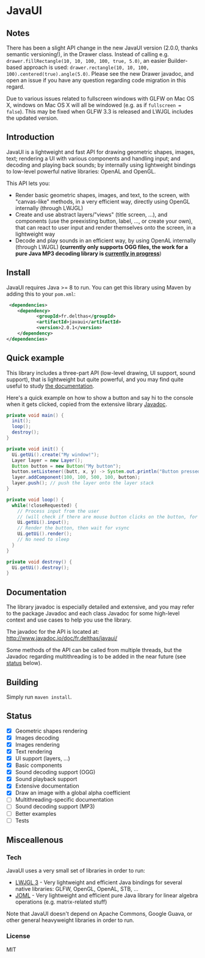 # JavaUI

## Notes
There has been a slight API change in the new JavaUI version (2.0.0, thanks semantic versioning!), in the Drawer class. Instead of calling e.g. ```drawer.fillRectangle(10, 10, 100, 100, true, 5.0)```, an easier Builder-based approach is used: ```drawer.rectangle(10, 10, 100, 100).centered(true).angle(5.0)```. Please see the new Drawer javadoc, and open an issue if you have any question regarding code migration in this regard.

Due to various issues related to fullscreen windows with GLFW on Mac OS X, windows on Mac OS X will all be windowed (e.g. as if ```fullscreen = false```). This may be fixed when GLFW 3.3 is released and LWJGL includes the updated version.

## Introduction

JavaUI is a lightweight and fast API for drawing geometric shapes, images, text; rendering a UI with various components and handling input; and decoding and playing back sounds; by internally using lightweight bindings to low-level powerful native libraries: OpenAL and OpenGL.

This API lets you:
- Render basic geometric shapes, images, and text, to the screen, with "canvas-like" methods, in a very efficient way, directly using OpenGL internally (through LWJGL)
- Create and use abstract layers/"views" (title screen, ...), and components (use the preexisting button, label, ..., or create your own), that can react to user input and render themselves onto the screen, in a lightweight way 
- Decode and play sounds in an efficient way, by using OpenAL internally (through LWJGL) **(currently only supports OGG files, the work for a pure Java MP3 decoding library is [currently in progress](https://github.com/Delthas/JavaMP3)**)

## Install

JavaUI requires Java >= 8 to run. You can get this library using Maven by adding this to your ```pom.xml```:

```xml
 <dependencies>
    <dependency>       
           <groupId>fr.delthas</groupId>
           <artifactId>javaui</artifactId>
           <version>2.0.1</version>
    </dependency>
</dependencies>
```


## Quick example

This library includes a three-part API (low-level drawing, UI support, sound support), that is lightweight but quite powerful, and you may find quite useful to study [the documentation](#documentation).

Here's a quick example on how to show a button and say hi to the console when it gets clicked, copied from the extensive library [Javadoc](http://www.javadoc.io/doc/fr.delthas/javaui/).

```java
private void main() {
  init();
  loop();
  destroy();
}

private void init() {
  Ui.getUi().create("My window!");
  Layer layer = new Layer();
  Button button = new Button("My button");
  button.setListener((butt, x, y) -> System.out.println("Button pressed! Hi!"));
  layer.addComponent(100, 100, 500, 100, button);
  layer.push(); // push the layer onto the layer stack
}

private void loop() {
  while(!closeRequested) {
    // Process input from the user 
    // (will check if there are mouse button clicks on the button, for exemple)
    Ui.getUi().input();
    // Render the button, then wait for vsync
    Ui.getUi().render();
    // No need to sleep
  }
}

private void destroy() {
  Ui.getUi().destroy();
}
```

## Documentation

The library javadoc is especially detailed and extensive, and you may refer to the package Javadoc and each class Javadoc for some high-level context and use cases to help you use the library.

The javadoc for the API is located at: http://www.javadoc.io/doc/fr.delthas/javaui/

Some methods of the API can be called from multiple threads, but the Javadoc regarding multithreading is to be added in the near future (see [status](#status) below).

## Building

Simply run ```maven install```.


## Status

- [X] Geometric shapes rendering
- [X] Images decoding
- [X] Images rendering
- [X] Text rendering
- [X] UI support (layers, ...)
- [X] Basic components
- [X] Sound decoding support (OGG)
- [X] Sound playback support
- [X] Extensive documentation
- [X] Draw an image with a global alpha coefficient
- [ ] Multithreading-specific documentation
- [ ] Sound decoding support (MP3)
- [ ] Better examples
- [ ] Tests

## Misceallenous

### Tech

JavaUI uses a very small set of libraries in order to run:
- [LWJGL 3](https://lwjgl.org) - Very lightweight and efficient Java bindings for several native libraries: GLFW, OpenGL, OpenAL, STB, ...
- [JOML](https://github.com/JOML-CI/JOML) - Very lightweight and efficient pure Java library for linear algebra operations (e.g. matrix-related stuff)

Note that JavaUI doesn't depend on Apache Commons, Google Guava, or other general heavyweight libraries in order to run.

### License

MIT
